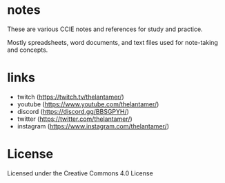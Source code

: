 # notes
These are various CCIE notes and references for study and practice.

Mostly spreadsheets, word documents, and text files used for note-taking and concepts.

# links
- twitch (https://twitch.tv/thelantamer/)
- youtube (https://www.youtube.com/thelantamer/)
- discord (https://discord.gg/BBSGPYH/)
- twitter (https://twitter.com/thelantamer/)
- instagram (https://www.instagram.com/thelantamer/)

# License
Licensed under the Creative Commons 4.0 License
